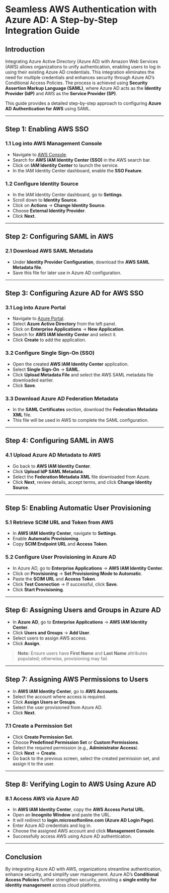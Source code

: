 # **Seamless AWS Authentication with Azure AD: A Step-by-Step Integration Guide**

## **Introduction**
Integrating Azure Active Directory (Azure AD) with Amazon Web Services (AWS) allows organizations to unify authentication, enabling users to log in using their existing Azure AD credentials. This integration eliminates the need for multiple credentials and enhances security through Azure AD’s Conditional Access Policies. The process is achieved using **Security Assertion Markup Language (SAML)**, where Azure AD acts as the **Identity Provider (IdP)** and AWS as the **Service Provider (SP)**.

This guide provides a detailed step-by-step approach to configuring **Azure AD Authentication for AWS** using SAML.

---
## **Step 1: Enabling AWS SSO**
### **1.1 Log into AWS Management Console**
- Navigate to [AWS Console](https://aws.amazon.com/console/).
- Search for **AWS IAM Identity Center (SSO)** in the AWS search bar.
- Click on **IAM Identity Center** to launch the service.
- In the IAM Identity Center dashboard, enable the **SSO Feature**.

### **1.2 Configure Identity Source**
- In the IAM Identity Center dashboard, go to **Settings**.
- Scroll down to **Identity Source**.
- Click on **Actions** → **Change Identity Source**.
- Choose **External Identity Provider**.
- Click **Next**.

---
## **Step 2: Configuring SAML in AWS**
### **2.1 Download AWS SAML Metadata**
- Under **Identity Provider Configuration**, download the **AWS SAML Metadata file**.
- Save this file for later use in Azure AD configuration.

---
## **Step 3: Configuring Azure AD for AWS SSO**
### **3.1 Log into Azure Portal**
- Navigate to [Azure Portal](https://portal.azure.com/).
- Select **Azure Active Directory** from the left panel.
- Click on **Enterprise Applications** → **New Application**.
- Search for **AWS IAM Identity Center** and select it.
- Click **Create** to add the application.

### **3.2 Configure Single Sign-On (SSO)**
- Open the created **AWS IAM Identity Center** application.
- Select **Single Sign-On** → **SAML**.
- Click **Upload Metadata File** and select the AWS SAML metadata file downloaded earlier.
- Click **Save**.

### **3.3 Download Azure AD Federation Metadata**
- In the **SAML Certificates** section, download the **Federation Metadata XML** file.
- This file will be used in AWS to complete the SAML configuration.

---
## **Step 4: Configuring SAML in AWS**
### **4.1 Upload Azure AD Metadata to AWS**
- Go back to **AWS IAM Identity Center**.
- Click **Upload IdP SAML Metadata**.
- Select the **Federation Metadata XML** file downloaded from Azure.
- Click **Next**, review details, accept terms, and click **Change Identity Source**.

---
## **Step 5: Enabling Automatic User Provisioning**
### **5.1 Retrieve SCIM URL and Token from AWS**
- In **AWS IAM Identity Center**, navigate to **Settings**.
- Enable **Automatic Provisioning**.
- Copy **SCIM Endpoint URL** and **Access Token**.

### **5.2 Configure User Provisioning in Azure AD**
- In Azure AD, go to **Enterprise Applications** → **AWS IAM Identity Center**.
- Click on **Provisioning** → **Set Provisioning Mode to Automatic**.
- Paste the **SCIM URL** and **Access Token**.
- Click **Test Connection** → If successful, click **Save**.
- Click **Start Provisioning**.

---
## **Step 6: Assigning Users and Groups in Azure AD**
- In **Azure AD**, go to **Enterprise Applications** → **AWS IAM Identity Center**.
- Click **Users and Groups** → **Add User**.
- Select users to assign AWS access.
- Click **Assign**.

> **Note:** Ensure users have **First Name** and **Last Name** attributes populated; otherwise, provisioning may fail.

---
## **Step 7: Assigning AWS Permissions to Users**
- In **AWS IAM Identity Center**, go to **AWS Accounts**.
- Select the account where access is required.
- Click **Assign Users or Groups**.
- Select the user provisioned from Azure AD.
- Click **Next**.

### **7.1 Create a Permission Set**
- Click **Create Permission Set**.
- Choose **Predefined Permission Set** or **Custom Permissions**.
- Select the required permission (e.g., **Administrator Access**).
- Click **Next** → **Create**.
- Go back to the previous screen, select the created permission set, and assign it to the user.

---
## **Step 8: Verifying Login to AWS Using Azure AD**
### **8.1 Access AWS via Azure AD**
- In **AWS IAM Identity Center**, copy the **AWS Access Portal URL**.
- Open an **Incognito Window** and paste the URL.
- It will redirect to **login.microsoftonline.com (Azure AD Login Page)**.
- Enter Azure AD credentials and log in.
- Choose the assigned AWS account and click **Management Console**.
- Successfully access AWS using Azure AD authentication.

---
## **Conclusion**
By integrating Azure AD with AWS, organizations streamline authentication, enhance security, and simplify user management. Azure AD’s **Conditional Access Policies** further strengthen security, providing a **single entity for identity management** across cloud platforms.

